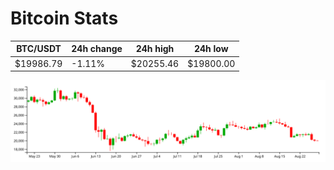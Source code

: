# Bitcoin Stats

BTC/USDT|24h change|24h high|24h low|
|---|---|---|---|
|$19986.79|-1.11%|$20255.46|$19800.00|

<img src="./chart.svg">
